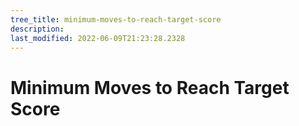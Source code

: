 ```yaml
---
tree_title: minimum-moves-to-reach-target-score
description: 
last_modified: 2022-06-09T21:23:28.2328
---
```


# Minimum Moves to Reach Target Score
